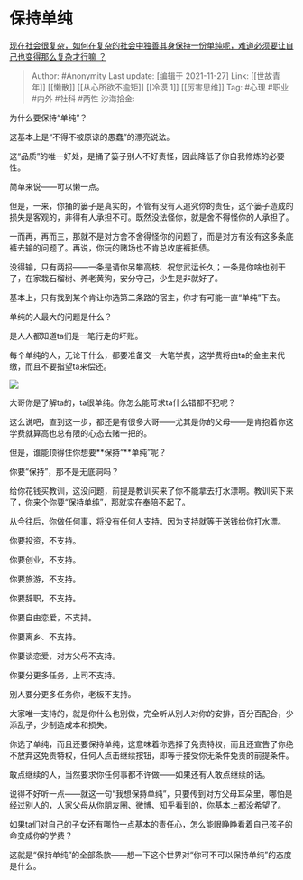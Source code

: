 # 保持单纯
[现在社会很复杂，如何在复杂的社会中独善其身保持一份单纯呢，难道必须要让自己也变得那么复杂才行嘛 ？](https://www.zhihu.com/question/501621290/answer/2244624498)

> Author: #Anonymity
> Last update: [编辑于 2021-11-27]
> Link: [[世故青年]] [[懒散]] [[从心所欲不逾矩]] [[冷漠 1]] [[厉害思维]]
> Tag: #心理 #职业 #内外 #社科 #两性
> 沙海拾金:

为什么要保持“单纯”？

这基本上是“不得不被原谅的愚蠢”的漂亮说法。

这“品质”的唯一好处，是捅了篓子别人不好责怪，因此降低了你自我修炼的必要性。

简单来说——可以懒一点。

但是，一来，你捅的篓子是真实的，不管有没有人追究你的责任，这个篓子造成的损失是客观的，非得有人承担不可。既然没法怪你，就是舍不得怪你的人承担了。

一而再，再而三，那就不是对方舍不舍得怪你的问题了，而是对方有没有这多条底裤去输的问题了。再说，你玩的赌场也不肯总收底裤抵债。

没得输，只有两招——一条是请你另攀高枝、祝您武运长久；一条是你啥也别干了，在家栽石榴树、养老黄狗，安分守己，少生是非就好了。

基本上，只有找到某个肯让你选第二条路的宿主，你才有可能一直“单纯”下去。

单纯的人最大的问题是什么？

是人人都知道ta们是一笔行走的坏账。

每个单纯的人，无论干什么，都要准备交一大笔学费，这学费将由ta的金主来代缴，而且不要指望ta来偿还。

![](https://pic1.zhimg.com/50/v2-93cbb9fd9945327409e9a33591cb2db4_720w.jpg?source=1940ef5c)

大哥你是了解ta的，ta很单纯。你怎么能苛求ta什么错都不犯呢？

这么说吧，直到这一步，都还是有很多大哥——尤其是你的父母——是肯抱着你这学费就算高也总有限的心态去赌一把的。

但是，谁能顶得住你想要**保持“**单纯”呢？

你要“保持”，那不是无底洞吗？

给你花钱买教训，这没问题，前提是教训买来了你不能拿去打水漂啊。教训买下来了，你来个你要“保持单纯”，那就实在奉陪不起了。

从今往后，你做任何事，将没有任何人支持。因为支持就等于送钱给你打水漂。

你要投资，不支持。

你要创业，不支持。

你要旅游，不支持。

你要辞职，不支持。

你要自由恋爱，不支持。

你要离乡、不支持。

你要谈恋爱，对方父母不支持。

你要分更多任务，上司不支持。

别人要分更多任务你，老板不支持。

大家唯一支持的，就是你什么也别做，完全听从别人对你的安排，百分百配合，少添乱子，少制造成本和损失。

你选了单纯，而且还要保持单纯，这意味着你选择了免责特权，而且还宣告了你绝不放弃这免责特权，任何人点击继续按钮，即等于接受你无条件免责的前提条件。

敢点继续的人，当然要求你任何事都不许做——如果还有人敢点继续的话。

说得不好听一点——就这一句“我想保持单纯”，只要传到对方父母耳朵里，哪怕是经过别人的，人家父母从你朋友圈、微博、知乎看到的，你基本上都没希望了。

如果ta们对自己的子女还有哪怕一点基本的责任心，怎么能眼睁睁看着自己孩子的命变成你的学费？

这就是“保持单纯”的全部条款——想一下这个世界对“你可不可以保持单纯”的态度是什么。
